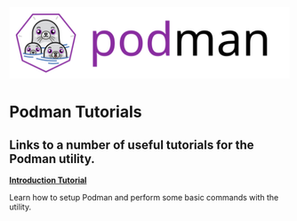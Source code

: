 ![PODMAN logo](../../logo/podman-logo-source.svg)

# Podman Tutorials

## Links to a number of useful tutorials for the Podman utility.

**[Introduction Tutorial](https://github.com/projectatomic/libpod/tree/master/docs/tutorials/podman_tutorial.md)**

Learn how to setup Podman and perform some basic commands with the utility.
